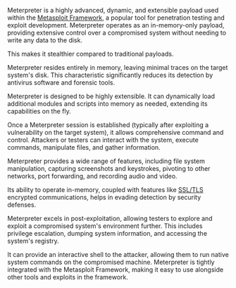 Meterpreter is a highly advanced, dynamic, and extensible payload used within the [Metasploit Framework](../tools/msf.md), a popular tool for penetration testing and exploit development. Meterpreter operates as an in-memory-only payload, providing extensive control over a compromised system without needing to write any data to the disk. 

This makes it stealthier compared to traditional payloads.

Meterpreter resides entirely in memory, leaving minimal traces on the target system's disk. This characteristic significantly reduces its detection by antivirus software and forensic tools. 

Meterpreter is designed to be highly extensible. It can dynamically load additional modules and scripts into memory as needed, extending its capabilities on the fly.

Once a Meterpreter session is established (typically after exploiting a vulnerability on the target system), it allows comprehensive command and control. Attackers or testers can interact with the system, execute commands, manipulate files, and gather information.

Meterpreter provides a wide range of features, including file system manipulation, capturing screenshots and keystrokes, pivoting to other networks, port forwarding, and recording audio and video.

Its ability to operate in-memory, coupled with features like [SSL/TLS](../cryptography/ssltls.md) encrypted communications, helps in evading detection by security defenses.

Meterpreter excels in post-exploitation, allowing testers to explore and exploit a compromised system's environment further. This includes privilege escalation, dumping system information, and accessing the system's registry.

It can provide an interactive shell to the attacker, allowing them to run native system commands on the compromised machine. Meterpreter is tightly integrated with the Metasploit Framework, making it easy to use alongside other tools and exploits in the framework.